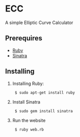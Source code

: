 ECC
===

A simple Elliptic Curve Calculator

## Prerequires

- [Ruby](https://www.ruby-lang.org/en/)
- [Sinatra](http://www.sinatrarb.com/)

## Installing

1. Installing Ruby:

        $ sudo apt-get install ruby

2. Install Sinatra

        $ sudo gem install sinatra

3. Run the website

        $ ruby web.rb
